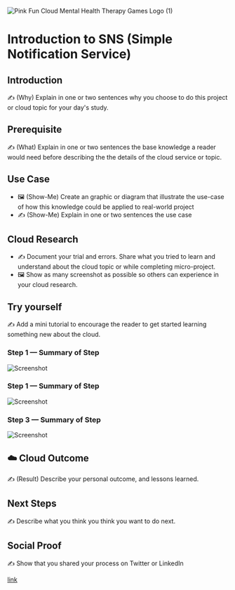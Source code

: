![Pink Fun Cloud Mental Health Therapy Games Logo (1)](https://user-images.githubusercontent.com/41940176/147340937-89bd90d7-5096-40fe-943b-7bdc8551930a.gif)

# Introduction to SNS (Simple Notification Service)

## Introduction

✍️ (Why) Explain in one or two sentences why you choose to do this project or cloud topic for your day's study.

## Prerequisite

✍️ (What) Explain in one or two sentences the base knowledge a reader would need before describing the the details of the cloud service or topic.

## Use Case

- 🖼️ (Show-Me) Create an graphic or diagram that illustrate the use-case of how this knowledge could be applied to real-world project
- ✍️ (Show-Me) Explain in one or two sentences the use case

## Cloud Research

- ✍️ Document your trial and errors. Share what you tried to learn and understand about the cloud topic or while completing micro-project.
- 🖼️ Show as many screenshot as possible so others can experience in your cloud research.

## Try yourself

✍️ Add a mini tutorial to encourage the reader to get started learning something new about the cloud.

### Step 1 — Summary of Step

![Screenshot](https://via.placeholder.com/500x300)

### Step 1 — Summary of Step

![Screenshot](https://via.placeholder.com/500x300)

### Step 3 — Summary of Step

![Screenshot](https://via.placeholder.com/500x300)

## ☁️ Cloud Outcome

✍️ (Result) Describe your personal outcome, and lessons learned.

## Next Steps

✍️ Describe what you think you think you want to do next.

## Social Proof

✍️ Show that you shared your process on Twitter or LinkedIn

[link](link)
